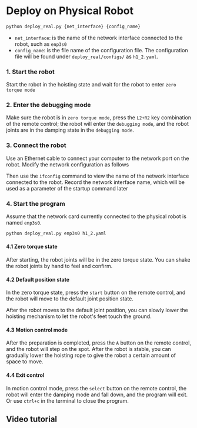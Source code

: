 # Deploy on Physical Robot

```bash
python deploy_real.py {net_interface} {config_name}
```

- `net_interface`: is the name of the network interface connected to the robot, such as `enp3s0`
- `config_name`: is the file name of the configuration file. The configuration file will be found under `deploy_real/configs/` as `h1_2.yaml`.

### 1. Start the robot

Start the robot in the hoisting state and wait for the robot to enter `zero torque mode`

### 2. Enter the debugging mode

Make sure the robot is in `zero torque mode`, press the `L2+R2` key combination of the remote control; the robot will enter the `debugging mode`, and the robot joints are in the damping state in the `debugging mode`.


### 3. Connect the robot

Use an Ethernet cable to connect your computer to the network port on the robot. Modify the network configuration as follows

Then use the `ifconfig` command to view the name of the network interface connected to the robot. Record the network interface name, which will be used as a parameter of the startup command later

### 4. Start the program

Assume that the network card currently connected to the physical robot is named `enp3s0`.

```bash
python deploy_real.py enp3s0 h1_2.yaml
```

#### 4.1 Zero torque state

After starting, the robot joints will be in the zero torque state. You can shake the robot joints by hand to feel and confirm.

#### 4.2 Default position state

In the zero torque state, press the `start` button on the remote control, and the robot will move to the default joint position state.

After the robot moves to the default joint position, you can slowly lower the hoisting mechanism to let the robot's feet touch the ground.

#### 4.3 Motion control mode

After the preparation is completed, press the `A` button on the remote control, and the robot will step on the spot. After the robot is stable, you can gradually lower the hoisting rope to give the robot a certain amount of space to move.

<!-- At this time, you can use the joystick on the remote control to control the movement of the robot.
The front and back of the left joystick controls the movement speed of the robot in the x direction
The left and right of the left joystick controls the movement speed of the robot in the y direction
The left and right of the right joystick controls the movement speed of the robot's yaw angle -->

#### 4.4 Exit control

In motion control mode, press the `select` button on the remote control, the robot will enter the damping mode and fall down, and the program will exit. Or use `ctrl+c` in the terminal to close the program.


## Video tutorial
